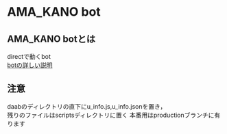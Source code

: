 # AMA_KANO bot

## AMA_KANO botとは
directで動くbot   
[botの詳しい説明](https://docs.google.com/presentation/d/1utoexAVC0aDXIo6qFQnFTXKdS1y8xfJOacONE2QYvfg/edit?usp=sharing)

## 注意
daabのディレクトリの直下にu_info.js,u_info.jsonを置き，  
残りのファイルはscriptsディレクトリに置く 
本番用はproductionブランチに有ります
